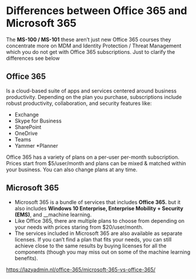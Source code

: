 # Differences between Office 365 and Microsoft 365
The __MS-100 / MS-101__ these aren’t just new Office 365 courses they concentrate more on MDM and Identity Protection / Threat Management which you do not get with Office 365 subscriptions.  Just to clarify the differences see below
## Office 365
Is a cloud-based suite of apps and services centered around business productivity.  Depending on the plan you purchase, subscriptions include robust productivity, collaboration, and security features like:
* Exchange
* Skype for Business
* SharePoint
* OneDrive
* Teams
* Yammer
*Planner

Office 365 has a variety of plans on a per-user per-month subscription. Prices start from $5/user/month and plans can be mixed & matched within your business.  You can also change plans at any time.
## Microsoft 365
* Microsoft 365 is a bundle of services that includes __Office 365.__  but it also includes __Windows 10 Enterprise, Enterprise Mobility + Security (EMS)__, and __machine learning.
* Like Office 365, there are multiple plans to choose from depending on your needs with prices staring from $20/user/month. 
* The services included in Microsoft 365 are also available as separate licenses. If you can’t find a plan that fits your needs, you can still achieve close to the same results by buying licenses for all the components (though you may miss out on some of the machine learning benefits).

https://lazyadmin.nl/office-365/microsoft-365-vs-office-365/
